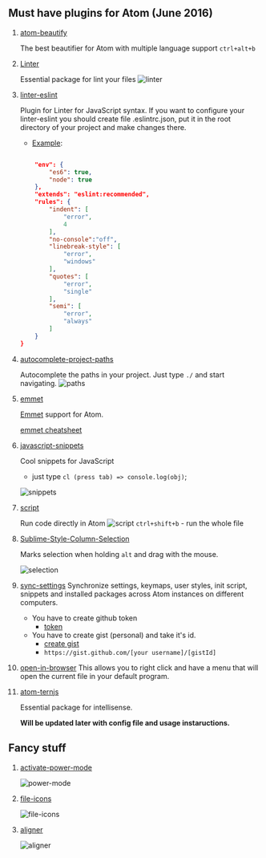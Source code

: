 ## Must have plugins for Atom (June 2016)

1. [atom-beautify](https://github.com/Glavin001/atom-beautify)

    The best beautifier for Atom with multiple language support
    `ctrl+alt+b`

2. [Linter](https://atom.io/packages/linter)

    Essential package for lint your files
    ![linter](./imgs/linter.gif)

3. [linter-eslint](https://github.com/AtomLinter/linter-eslint)

    Plugin for Linter  for JavaScript syntax.
    If you want to configure your linter-eslint you should create file .eslintrc.json, put it in the root directory of your project and make changes there.

    - [Example](./configs/.eslintrc.json):

    ```json

        "env": {
            "es6": true,
            "node": true
        },
        "extends": "eslint:recommended",
        "rules": {
            "indent": [
                "error",
                4
            ],
            "no-console":"off",
            "linebreak-style": [
                "error",
                "windows"
            ],
            "quotes": [
                "error",
                "single"
            ],
            "semi": [
                "error",
                "always"
            ]
        }
    }

    ```

4. [autocomplete-project-paths](https://github.com/miya0001/autocomplete-project-paths)

    Autocomplete the paths in your project. Just type `./` and start navigating.
    ![paths](/imgs/paths.gif)

5. [emmet](https://github.com/emmetio/emmet-atom)

    [Emmet](http://emmet.io/) support for Atom.

    [emmet cheatsheet](http://docs.emmet.io/cheat-sheet/)

6. [javascript-snippets](https://github.com/zenorocha/atom-javascript-snippets)

    Cool snippets for JavaScript

    - just type `cl (press tab) => console.log(obj)`;

    ![snippets](./imgs/js-snippets.gif)

7. [script](https://github.com/rgbkrk/atom-script)

    Run code directly in Atom
    ![script](./imgs/script.gif)
    `ctrl+shift+b` - run the whole file

8. [Sublime-Style-Column-Selection](https://github.com/bigfive/atom-sublime-select)

    Marks selection when holding `alt` and drag with the mouse.

    ![selection](./imgs/selection.png)

9. [sync-settings](https://github.com/atom-community/sync-settings)
    Synchronize settings, keymaps, user styles, init script, snippets and installed packages across Atom instances on different computers.

    - You have to create github token
        - [token](https://help.github.com/articles/creating-an-access-token-for-command-line-use/)
    - You have to create gist (personal) and take it's id.
        - [create gist](https://gist.github.com/)
        - `https://gist.github.com/[your username]/[gistId]`

10. [open-in-browser](https://github.com/magbicaleman/open-in-browser)
    This allows you to right click and have a menu that will open the current file in your default program.

11. [atom-ternjs](https://github.com/tststs/atom-ternjs)

    Essential package for intellisense.

    **Will be updated later with config file and usage instaructions.**

## Fancy stuff

1. [activate-power-mode](https://github.com/JoelBesada/activate-power-mode)

    ![power-mode](./imgs/power-mode.gif)

2. [file-icons](https://github.com/DanBrooker/file-icons)

    ![file-icons](./imgs/file-icons.png)

3. [aligner](https://github.com/adrianlee44/atom-aligner)

    ![aligner](./imgs/aligner.gif)

